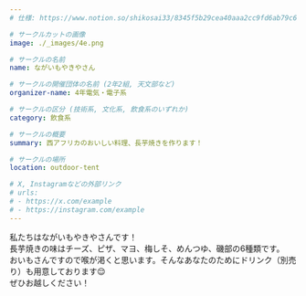 ```yaml
---
# 仕様: https://www.notion.so/shikosai33/8345f5b29cea40aaa2cc9fd6ab79c6a6?pvs=4#5438a1577b604f39a67658a72f2283b8

# サークルカットの画像
image: ./_images/4e.png

# サークルの名前
name: ながいもやきやさん

# サークルの開催団体の名前 (2年2組, 天文部など)
organizer-name: 4年電気・電子系

# サークルの区分 (技術系, 文化系, 飲食系のいずれか)
category: 飲食系

# サークルの概要
summary: 西アフリカのおいしい料理、長芋焼きを作ります！

# サークルの場所
location: outdoor-tent

# X, Instagramなどの外部リンク
# urls:
# - https://x.com/example
# - https://instagram.com/example
---
```

<p class="text-base font-Dela text-mauve-11">
私たちはながいもやきやさんです！<br>
長芋焼きの味はチーズ、ピザ、マヨ、梅しそ、めんつゆ、磯部の6種類です。<br>
おいもさんですので喉が渇くと思います。そんなあなたのためにドリンク（別売り）も用意しております😌<br>
ぜひお越しください！
</p>
